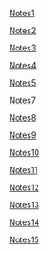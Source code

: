 [Notes1]()

[Notes2]()

[Notes3]()

[Notes4]()

[Notes5]()

[Notes7]()

[Notes8]()

[Notes9]()

[Notes10]()

[Notes11]()

[Notes12]()

[Notes13]()

[Notes14]()

[Notes15]()

